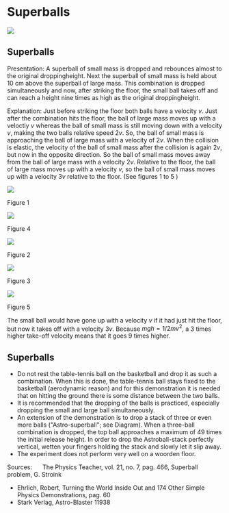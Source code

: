 # Superballs 

![](https://cdn.mathpix.com/cropped/2024_06_24_f646fe1207e65dd09554g-1.jpg?height=1122&width=1499&top_left_y=298&top_left_x=302)

## Superballs

Presentation: A superball of small mass is dropped and rebounces almost to the original droppingheight. Next the superball of small mass is held about $10 \mathrm{~cm}$ above the superball of large mass. This combination is dropped simultaneously and now, after striking the floor, the small ball takes off and can reach a height nine times as high as the original droppingheight.

Explanation: Just before striking the floor both balls have a velocity $v$. Just after the combination hits the floor, the ball of large mass moves up with a veloctiy $v$ whereas the ball of small mass is still moving down with a velocity $v$, making the two balls relative speed $2 v$. So, the ball of small mass is approaching the ball of large mass with a velocity of $2 v$. When the collision is elastic, the velocity of the ball of small mass after the collision is again $2 v$, but now in the opposite direction. So the ball of small mass moves away from the ball of large mass with a velocity $2 v$. Relative to the floor, the ball of large mass moves up with a velocity $v$, so the ball of small mass moves up with a velocity $3 v$ relative to the floor. (See figures 1 to 5 )

![](https://cdn.mathpix.com/cropped/2024_06_24_f646fe1207e65dd09554g-2.jpg?height=339&width=258&top_left_y=953&top_left_x=584)

Figure 1

![](https://cdn.mathpix.com/cropped/2024_06_24_f646fe1207e65dd09554g-2.jpg?height=320&width=266&top_left_y=1363&top_left_x=585)

Figure 4

![](https://cdn.mathpix.com/cropped/2024_06_24_f646fe1207e65dd09554g-2.jpg?height=355&width=371&top_left_y=939&top_left_x=931)

Figure 2

![](https://cdn.mathpix.com/cropped/2024_06_24_f646fe1207e65dd09554g-2.jpg?height=339&width=260&top_left_y=958&top_left_x=1385)

Figure 3

![](https://cdn.mathpix.com/cropped/2024_06_24_f646fe1207e65dd09554g-2.jpg?height=352&width=388&top_left_y=1342&top_left_x=1324)

Figure 5

The small ball would have gone up with a velocity $v$ if it had just hit the floor, but now it takes off with a velocity $3 v$. Because $m g h=1 / 2 m v^{2}$, a 3 times higher take-off velocity means that it goes 9 times higher.

## Superballs

- Do not rest the table-tennis ball on the basketball and drop it as such a combination. When this is done, the table-tennis ball stays fixed to the basketball (aerodynamic reason) and for this demonstration it is needed that on hitting the ground there is some distance between the two balls.
- It is recommended that the dropping of the balls is practiced, especially dropping the small and large ball simultaneously.
- An extension of the demonstration is to drop a stack of three or even more balls ("Astro-superball"; see Diagram). When a three-ball combination is dropped, the top ball approaches a maximum of 49 times the initial release height. In order to drop the Astroball-stack perfectly vertical, wetten your fingers holding the stack and slowly let it slip away.
- The experiment does not perform very well on a woorden floor.

Sources: $\quad$ The Physics Teacher, vol. 21, no. 7, pag. 466, Superball problem, G. Stroink

- Ehrlich, Robert, Turning the World Inside Out and 174 Other Simple Physics Demonstrations, pag. 60
- Stark Verlag, Astro-Blaster 11938

